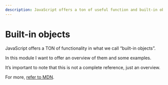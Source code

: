 ```yaml
---
description: JavaScript offers a ton of useful function and built-in objects.
---
```


# Built-in objects

JavaScript offers a TON of functionality in what we call “built-in objects”.

In this module I want to offer an overview of them and some examples.

It’s important to note that this is not a complete reference, just an overview.

For more, [refer to MDN](https://developer.mozilla.org/en-US/docs/Web/JavaScript/Reference/Global\_Objects).
